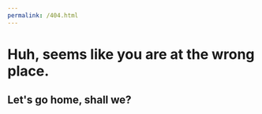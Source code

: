 ```yaml
---
permalink: /404.html
---
```


# Huh, seems like you are at the wrong place.

## Let's go home, shall we?
